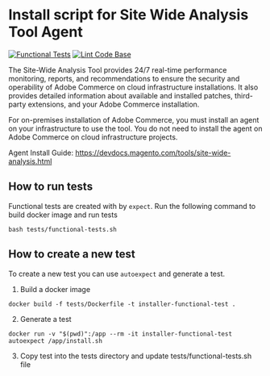 # Install script for Site Wide Analysis Tool Agent
[![Functional Tests](https://github.com/magento-swat/install-agent-helpers/actions/workflows/functional-tests.yml/badge.svg?branch=main)](https://github.com/magento-swat/install-agent-helpers/actions/workflows/functional-tests.yml)
[![Lint Code Base](https://github.com/magento-swat/install-agent-helpers/actions/workflows/super-linter.yml/badge.svg)](https://github.com/magento-swat/install-agent-helpers/actions/workflows/super-linter.yml)

The Site-Wide Analysis Tool provides 24/7 real-time performance monitoring, reports, and recommendations to ensure the security and operability of Adobe Commerce on cloud infrastructure installations. It also provides detailed information about available and installed patches, third-party extensions, and your Adobe Commerce installation.

For on-premises installation of Adobe Commerce, you must install an agent on your infrastructure to use the tool. You do not need to install the agent on Adobe Commerce on cloud infrastructure projects.

Agent Install Guide: https://devdocs.magento.com/tools/site-wide-analysis.html

## How to run tests
Functional tests are created with by `expect`.
Run the following command to build docker image and run tests

```
bash tests/functional-tests.sh
```

## How to create a new test
To create a new test you can use `autoexpect` and generate a test.

1. Build a docker image 
  ```
  docker build -f tests/Dockerfile -t installer-functional-test .
  ```
2. Generate a test 

```
docker run -v "$(pwd)":/app --rm -it installer-functional-test autoexpect /app/install.sh
```

3. Copy test into the tests directory and update tests/functional-tests.sh file
